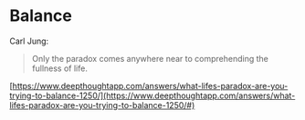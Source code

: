 # Balance

Carl Jung: 

> Only the paradox comes anywhere near to comprehending the fullness of life.

[https://www.deepthoughtapp.com/answers/what-lifes-paradox-are-you-trying-to-balance-1250/](https://www.deepthoughtapp.com/answers/what-lifes-paradox-are-you-trying-to-balance-1250/#)

